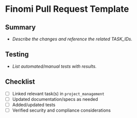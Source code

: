 # Finomi Pull Request Template

## Summary
- _Describe the changes and reference the related TASK_IDs._

## Testing
- _List automated/manual tests with results._

## Checklist
- [ ] Linked relevant task(s) in `project_management`
- [ ] Updated documentation/specs as needed
- [ ] Added/updated tests
- [ ] Verified security and compliance considerations
